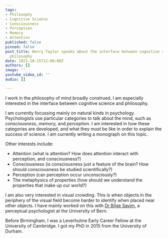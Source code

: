 ```yaml
---
tags:
- Philosophy
- Cognitive Science
- Consciousness
- Perception
- Memory
- Attention
published: false
pinned: false
post_title: Henry Taylor speaks about the interface between cognitive science and
  philosophy
date: 2021-10-15T22:00:00Z
authors: []
image: ''
youtube_video_id: ''
audio: []

---
```

I work in the philosophy of mind broadly construed. I am especially interested in the interface between cognitive science and philosophy.

I am currently focussing mainly on natural kinds in psychology. Psychologists use particular categories to talk about the mind, such as _consciousness_, _memory,_ and _perception_. I am interested in how these categories are developed, and what they must be like in order to explain the success of science. I am currently writing a monograph on this topic.

Other interests include:

* Attention (what is attention? How does attention interact with perception, and consciousness?)
* Consciousness (is consciousness just a feature of the brain? How should consciousness be studied scientifically?)
* Perception (can perception occur unconsciously?)
* The metaphysics of properties (how should we understand the properties that make up our world?)

I am also very interested in visual crowding. This is when objects in the periphery of the visual field become harder to identify when placed near other objects. I have mainly worked on this with [Dr Bilge Sayim,](http://appearancelab.org/researchteam/bilge.html) a perceptual psychologist at the University of Bern.

Before Birmingham, I was a Leverhulme Early Career Fellow at the University of Cambridge. I got my PhD in 2015 from the University of Durham.